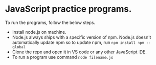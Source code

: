 # JavaScript practice programs.
 
 
To run the programs, follow the below steps.
   - Install node.js on machine. 
   - Node.js always ships with a specific version of npm. Node.js doesn't automatically update npm so to update npm, run  `npm install npm --global`
   - Clone the repo and open it in VS code or any other JavaScript IDE.
   - To run a program use command `node filename.js` 
